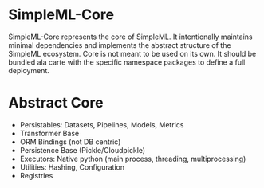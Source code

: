 # SimpleML-Core

SimpleML-Core represents the core of SimpleML. It intentionally maintains minimal dependencies and implements the abstract structure of the SimpleML ecosystem. Core is not meant to be used on its own. It should be bundled ala carte with the specific namespace packages to define a full deployment.

# Abstract Core

- Persistables: Datasets, Pipelines, Models, Metrics
- Transformer Base
- ORM Bindings (not DB centric)
- Persistence Base (Pickle/Cloudpickle)
- Executors: Native python (main process, threading, multiprocessing)
- Utilities: Hashing, Configuration
- Registries